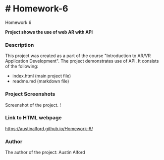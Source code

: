 # # Homework-6
Homework 6

**Project shows the use of web AR with API**


### **Description**
This project was created as a part of the course "Introduction to AR/VR Application Development". The project demonstrates use of API. It consists of the following:
- index.html (main project file) 
- readme.md (markdown file)

### **Project Screenshots**
Screenshot of the project.
!


### **Link to HTML webpage**
https://austinalford.github.io/Homework-6/

### **Author**
The author of the project: Austin Alford
